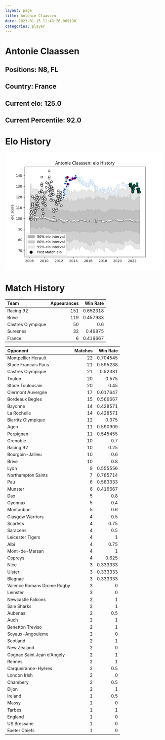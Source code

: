 ```yaml
---  
layout: page  
title: Antonie Claassen  
date: 2023-01-15 11:48:26.069198  
categories: player  
---
```

# Antonie Claassen

## Positions: N8, FL

## Country: France

## Current elo: 125.0

## Current Percentile: 92.0

# Elo History


![elo history](history_AntonieClaassen.png)
# Match History


| Team              |   Appearances |   Win Rate |
|:------------------|--------------:|-----------:|
| Racing 92         |           151 |   0.652318 |
| Brive             |           119 |   0.457983 |
| Castres Olympique |            50 |   0.6      |
| Suresnes          |            32 |   0.46875  |
| France            |             6 |   0.416667 |

| Opponent                   |   Matches |   Win Rate |
|:---------------------------|----------:|-----------:|
| Montpellier Herault        |        22 |   0.704545 |
| Stade Francais Paris       |        21 |   0.595238 |
| Castres Olympique          |        21 |   0.52381  |
| Toulon                     |        20 |   0.575    |
| Stade Toulousain           |        20 |   0.45     |
| Clermont Auvergne          |        17 |   0.617647 |
| Bordeaux Begles            |        15 |   0.566667 |
| Bayonne                    |        14 |   0.428571 |
| La Rochelle                |        14 |   0.428571 |
| Biarritz Olympique         |        12 |   0.375    |
| Agen                       |        11 |   0.590909 |
| Perpignan                  |        11 |   0.545455 |
| Grenoble                   |        10 |   0.7      |
| Racing 92                  |        10 |   0.25     |
| Bourgoin-Jallieu           |        10 |   0.6      |
| Brive                      |        10 |   0.8      |
| Lyon                       |         9 |   0.555556 |
| Northampton Saints         |         7 |   0.785714 |
| Pau                        |         6 |   0.583333 |
| Munster                    |         6 |   0.416667 |
| Dax                        |         5 |   0.8      |
| Oyonnax                    |         5 |   0.4      |
| Montauban                  |         5 |   0.6      |
| Glasgow Warriors           |         4 |   0.5      |
| Scarlets                   |         4 |   0.75     |
| Saracens                   |         4 |   0.5      |
| Leicester Tigers           |         4 |   1        |
| Albi                       |         4 |   0.75     |
| Mont-de-Marsan             |         4 |   1        |
| Ospreys                    |         4 |   0.625    |
| Nice                       |         3 |   0.333333 |
| Ulster                     |         3 |   0.333333 |
| Blagnac                    |         3 |   0.333333 |
| Valence Romans Drome Rugby |         3 |   0        |
| Leinster                   |         3 |   0        |
| Newcastle Falcons          |         2 |   1        |
| Sale Sharks                |         2 |   1        |
| Aubenas                    |         2 |   0.5      |
| Auch                       |         2 |   1        |
| Benetton Treviso           |         2 |   1        |
| Soyaux-Angouleme           |         2 |   0        |
| Scotland                   |         2 |   1        |
| New Zealand                |         2 |   0        |
| Cognac Saint Jean d'Angély |         2 |   1        |
| Rennes                     |         2 |   1        |
| Carqueiranne-Hyères        |         2 |   0.5      |
| London Irish               |         2 |   0        |
| Chambery                   |         2 |   0.5      |
| Dijon                      |         2 |   1        |
| Ireland                    |         1 |   0.5      |
| Massy                      |         1 |   0        |
| Tarbes                     |         1 |   1        |
| England                    |         1 |   0        |
| US Bressane                |         1 |   0        |
| Exeter Chiefs              |         1 |   0        |
